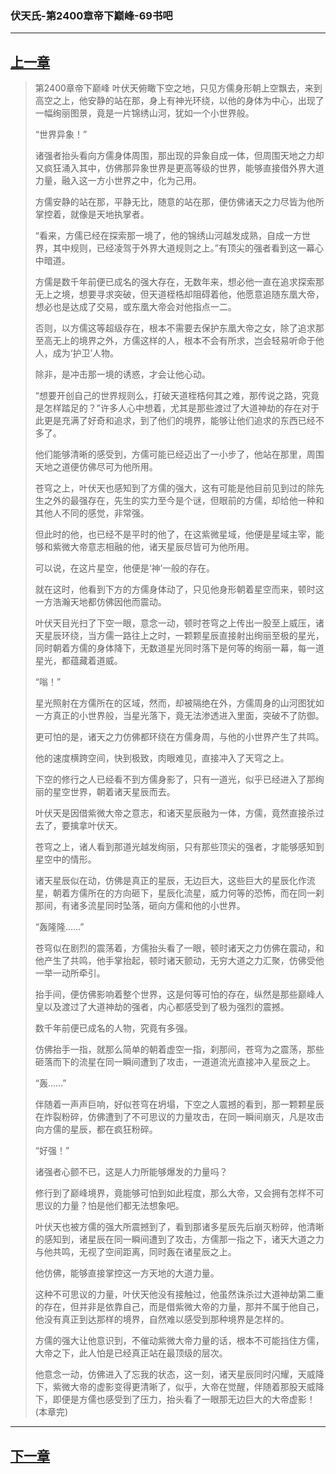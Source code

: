### 伏天氏-第2400章帝下巅峰-69书吧

--------
[上一章](./1c7bc7e49aab31f8a4029e02bdaf7137.md)
--------


>
>
>
>第2400章帝下巅峰
>叶伏天俯瞰下空之地，只见方儒身形朝上空飘去，来到高空之上，他安静的站在那，身上有神光环绕，以他的身体为中心，出现了一幅绚丽图景，竟是一片锦绣山河，犹如一个小世界般。
>
>“世界异象！”
>
>诸强者抬头看向方儒身体周围，那出现的异象自成一体，但周围天地之力却又疯狂涌入其中，仿佛那异象世界是更高等级的世界，能够直接借外界大道力量，融入这一方小世界之中，化为己用。
>
>方儒安静的站在那，平静无比，随意的站在那，便仿佛诸天之力尽皆为他所掌控着，就像是天地执掌者。
>
>“看来，方儒已经在探索那一境了，他的锦绣山河越发成熟，自成一方世界，其中规则，已经凌驾于外界大道规则之上。”有顶尖的强者看到这一幕心中暗道。
>
>方儒是数千年前便已成名的强大存在，无数年来，想必他一直在追求探索那无上之境，想要寻求突破，但天道桎梏却阻碍着他，他愿意追随东凰大帝，想必也是达成了交易，或东凰大帝会对他指点一二。
>
>否则，以方儒这等超级存在，根本不需要去保护东凰大帝之女，除了追求那至高无上的境界之外，方儒这样的人，根本不会有所求，岂会轻易听命于他人，成为‘护卫’人物。
>
>除非，是冲击那一境的诱惑，才会让他心动。
>
>“想要开创自己的世界规则么，打破天道桎梏何其之难，那传说之路，究竟是怎样踏足的？”许多人心中想着，尤其是那些渡过了大道神劫的存在对于此更是充满了好奇和追求，到了他们的境界，能够让他们追求的东西已经不多了。
>
>他们能够清晰的感受到，方儒可能已经迈出了一小步了，他站在那里，周围天地之道便仿佛尽可为他所用。
>
>苍穹之上，叶伏天也感知到了方儒的强大，这有可能是他目前见到过的除先生之外的最强存在，先生的实力至今是个谜，但眼前的方儒，却给他一种和其他人不同的感觉，非常强。
>
>但此时的他，也已经不是平时的他了，在这紫微星域，他便是星域主宰，能够和紫微大帝意志相融的他，诸天星辰尽皆可为他所用。
>
>可以说，在这片星空，他便是‘神’一般的存在。
>
>就在这时，他看到下方的方儒身体动了，只见他身形朝着星空而来，顿时这一方浩瀚天地都仿佛因他而震动。
>
>叶伏天目光扫了下空一眼，意念一动，顿时苍穹之上传出一股至上威压，诸天星辰环绕，当方儒一路往上之时，一颗颗星辰直接射出绚丽至极的星光，同时朝着方儒的身体降下，无数道星光同时落下是何等的绚丽一幕，每一道星光，都蕴藏着道威。
>
>“嗡！”
>
>星光照射在方儒所在的区域，然而，却被隔绝在外，方儒周身的山河图犹如一方真正的小世界般，当星光落下，竟无法渗透进入里面，突破不了防御。
>
>更可怕的是，诸天之力仿佛都环绕在方儒身周，与他的小世界产生了共鸣。
>
>他的速度横跨空间，快到极致，肉眼难见，直接冲入了天穹之上。
>
>下空的修行之人已经看不到方儒身影了，只有一道光，似乎已经进入了那绚丽的星空世界，朝着诸天星辰而去。
>
>叶伏天是因借紫微大帝之意志，和诸天星辰融为一体，方儒，竟然直接杀过去了，要擒拿叶伏天。
>
>苍穹之上，诸人看到那道光越发绚丽，只有那些顶尖的强者，才能够感知到星空中的情形。
>
>诸天星辰似在动，仿佛是真正的星辰，无边巨大，这些巨大的星辰化作流星，朝着方儒所在的方向砸下，星辰化流星，威力何等的恐怖，而在同一刹那间，有诸多流星同时坠落，砸向方儒和他的小世界。
>
>“轰隆隆……”
>
>苍穹似在剧烈的震荡着，方儒抬头看了一眼，顿时诸天之力仿佛在震动，和他产生了共鸣，他手掌抬起，顿时诸天颤动，无穷大道之力汇聚，仿佛受他一举一动所牵引。
>
>抬手间，便仿佛影响着整个世界，这是何等可怕的存在，纵然是那些巅峰人皇以及渡过了大道神劫的强者，内心都感受到了极为强烈的震撼。
>
>数千年前便已成名的人物，究竟有多强。
>
>仿佛抬手一指，就那么简单的朝着虚空一指，刹那间，苍穹为之震荡，那些砸落而下的流星在同一瞬间遭到了攻击，一道道流光直接冲入星辰之上。
>
>“轰……”
>
>伴随着一声声巨响，好似苍穹在坍塌，下空之人震撼的看到，那一颗颗星辰在炸裂粉碎，仿佛遭到了不可思议的力量攻击，在同一瞬间崩灭，凡是攻击向方儒的星辰，都在疯狂粉碎。
>
>“好强！”
>
>诸强者心颤不已，这是人力所能够爆发的力量吗？
>
>修行到了巅峰境界，竟能够可怕到如此程度，那么大帝，又会拥有怎样不可思议的力量？怕是他们都无法想象吧。
>
>叶伏天也被方儒的强大所震撼到了，看到那诸多星辰先后崩灭粉碎，他清晰的感知到，诸星辰在同一瞬间遭到了攻击，方儒那一指之下，诸天大道之力与他共鸣，无视了空间距离，同时轰在诸星辰之上。
>
>他仿佛，能够直接掌控这一方天地的大道力量。
>
>这种不可思议的力量，叶伏天他没有接触过，他虽然诛杀过大道神劫第二重的存在，但并非是依靠自己，而是借紫微大帝的力量，那并不属于他自己，他没有真正到达那样的境界，自然难以感受到那种境界是怎样的。
>
>方儒的强大让他意识到，不催动紫微大帝力量的话，根本不可能挡住方儒，大帝之下，此人怕是已经真正站在最顶级的层次。
>
>他意念一动，仿佛进入了忘我的状态，这一刻，诸天星辰同时闪耀，天威降下，紫微大帝的虚影变得更清晰了，似乎，大帝在觉醒，伴随着那股天威降下，即便是方儒也感受到了压力，抬头看了一眼那无边巨大的大帝虚影！
>(本章完)
>
>

--------
[下一章](./e89f78729d5d122bfdb656ba1b4436a0.md)
--------
